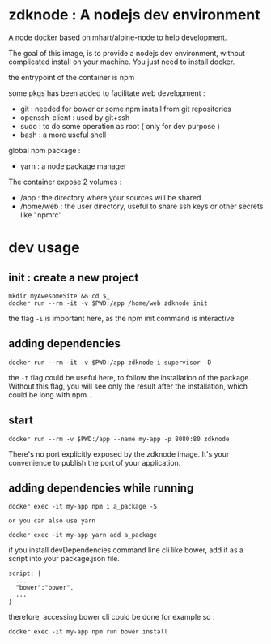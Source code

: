 # zdknode : A nodejs dev environment

A node docker based on mhart/alpine-node to help development.

The goal of this image, is to provide a nodejs dev environment, without complicated install on your machine. You just need to install docker.

the entrypoint of the container is npm

some pkgs has been added to facilitate web development :

  - git : needed for bower or some npm install from git repositories
  - openssh-client : used by git+ssh
  - sudo : to do some operation as root ( only for dev purpose )
  - bash : a more useful shell

global npm package :

  - yarn : a node package manager

The container expose 2 volumes :

 - /app : the directory where your sources will be shared
 - /home/web : the user directory, useful to share ssh keys or other secrets like '.npmrc'

# dev usage

## init : create a new project

    mkdir myAwesomeSite && cd $_
    docker run --rm -it -v $PWD:/app /home/web zdknode init

the flag `-i` is important here, as the npm init command is interactive

## adding dependencies

    docker run --rm -it -v $PWD:/app zdknode i supervisor -D

the `-t` flag could be useful here, to follow the installation of the package. Without this flag, you will see only the result after the installation, which could be long with npm...

## start

    docker run --rm -v $PWD:/app --name my-app -p 8080:80 zdknode

There's no port explicitly exposed by the zdknode image. It's your convenience to publish the port of your application.

## adding dependencies while running

    docker exec -it my-app npm i a_package -S

    or you can also use yarn

    docker exec -it my-app yarn add a_package

if you install devDependencies command line cli like bower, add it as a script into your package.json file.

    script: {
      ...
      "bower":"bower",
      ...
    }

therefore, accessing bower cli could be done for example so :

    docker exec -it my-app npm run bower install
